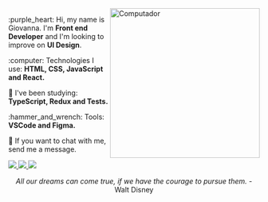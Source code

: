 <img src="https://raw.githubusercontent.com/MicaelliMedeiros/micaellimedeiros/master/image/computer-illustration.png" min-width="300px" max-width="300px" width="300px" align="right" alt="Computador">

<p align="left"> 
  :purple_heart:  Hi, my name is Giovanna. I'm <strong>Front end Developer</strong> and I'm looking to improve on <strong>UI Design</strong>.
</p>

<p align="left">
  :computer:  Technologies I use: <strong>HTML, CSS, JavaScript and React.</strong>
</p>

<p align="left">
  🎯 I've been studying: <strong>TypeScript, Redux and Tests.</strong>
</p>

<p align="left">
  :hammer_and_wrench:  Tools: <strong>VSCode and Figma.</strong>
</p>

<p align="left">
  💌  If you want to chat with me, send me a message.
</p>

<p align="left">
  <a href="https://www.instagram.com/_gripada/?hl=pt-br" alt="Instagram" target=_blank>
    <img src="https://img.shields.io/badge/-Instagram-1C1C1C?style=for-the-badge&logo=Instagram&logoColor=6F2BFF&link=https://www.instagram.com/_gripada/"/>
  </a>
  
  <a href="https://www.linkedin.com/in/giovannalinda" alt="Linkedin" target=_blank>
    <img src="https://img.shields.io/badge/-Linkedin-1C1C1C?style=for-the-badge&logo=Linkedin&logoColor=6F2BFF&link=https://www.linkedin.com/in/giovannalinda"/>
  </a>
  
  <a href="mailto:eugiovannasouza@gmail.com" alt="gmail">
    <img src="https://img.shields.io/badge/-gmail-1C1C1C?style=for-the-badge&logo=gmail&logoColor=6F2BFF&link=mailto:gustavohenri316@gmail.com"/>
  </a>

<p align="center">
<em>All our dreams can come true, if we have the courage to pursue them.</em> - Walt Disney
</p>
